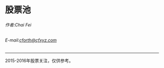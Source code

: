 股票池
==================


###### 作者:Chai Fei
###### E-mail:cforth@cfxyz.com
------------------

2015-2016年股票关注，仅供参考。
